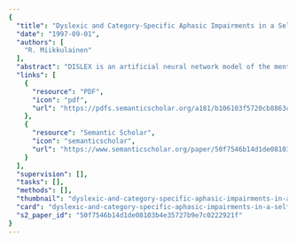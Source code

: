 ```yaml
---
{
  "title": "Dyslexic and Category-Specific Aphasic Impairments in a Self-Organizing Feature Map Model of the Lexicon",
  "date": "1997-09-01",
  "authors": [
    "R. Miikkulainen"
  ],
  "abstract": "DISLEX is an artificial neural network model of the mental lexicon. It was built to test computationally whether the lexicon could consist of separate feature maps for the different lexical modalities and the lexical semantics, connected with ordered pathways. In the model, the orthographic, phonological, and semantic feature maps and the associations between them are formed in an unsupervised process, based on cooccurrence of the lexical symbol and its meaning. After the model is organized, various damage to the lexical system can be simulated, resulting in dyslexic and category-specific aphasic impairments similar to those observed in human patients.",
  "links": [
    {
      "resource": "PDF",
      "icon": "pdf",
      "url": "https://pdfs.semanticscholar.org/a181/b106103f5720cb8863c409892be784d065d1.pdf"
    },
    {
      "resource": "Semantic Scholar",
      "icon": "semanticscholar",
      "url": "https://www.semanticscholar.org/paper/50f7546b14d1de08103b4e35727b9e7c0222921f"
    }
  ],
  "supervision": [],
  "tasks": [],
  "methods": [],
  "thumbnail": "dyslexic-and-category-specific-aphasic-impairments-in-a-self-organizing-feature-map-model-of-the-lexicon-thumb.jpg",
  "card": "dyslexic-and-category-specific-aphasic-impairments-in-a-self-organizing-feature-map-model-of-the-lexicon-card.jpg",
  "s2_paper_id": "50f7546b14d1de08103b4e35727b9e7c0222921f"
}
---
```


